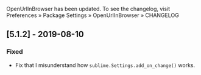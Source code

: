 OpenUrlInBrowser has been updated. To see the changelog, visit
Preferences » Package Settings » OpenUrlInBrowser » CHANGELOG


## [5.1.2] - 2019-08-10

### Fixed
- Fix that I misunderstand how `sublime.Settings.add_on_change()` works.
